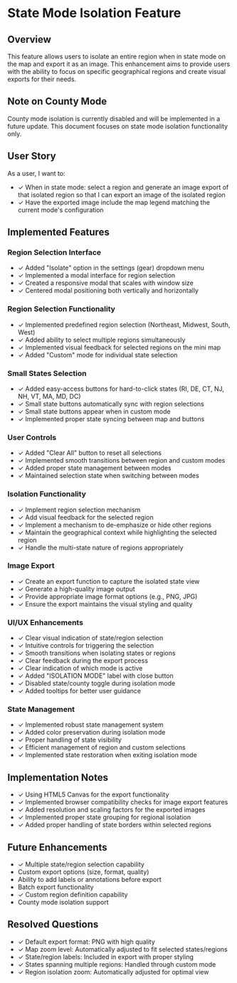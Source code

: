 # State Mode Isolation Feature

## Overview
This feature allows users to isolate an entire region when in state mode on the map and export it as an image. This enhancement aims to provide users with the ability to focus on specific geographical regions and create visual exports for their needs.

## Note on County Mode
County mode isolation is currently disabled and will be implemented in a future update. This document focuses on state mode isolation functionality only.

## User Story
As a user, I want to:
- ✓ When in state mode: select a region and generate an image export of that isolated region so that I can export an image of the isolated region
- ✓ Have the exported image include the map legend matching the current mode's configuration

## Implemented Features
### Region Selection Interface
- ✓ Added "Isolate" option in the settings (gear) dropdown menu
- ✓ Implemented a modal interface for region selection
- ✓ Created a responsive modal that scales with window size
- ✓ Centered modal positioning both vertically and horizontally

### Region Selection Functionality
- ✓ Implemented predefined region selection (Northeast, Midwest, South, West)
- ✓ Added ability to select multiple regions simultaneously
- ✓ Implemented visual feedback for selected regions on the mini map
- ✓ Added "Custom" mode for individual state selection

### Small States Selection
- ✓ Added easy-access buttons for hard-to-click states (RI, DE, CT, NJ, NH, VT, MA, MD, DC)
- ✓ Small state buttons automatically sync with region selections
- ✓ Small state buttons appear when in custom mode
- ✓ Implemented proper state syncing between map and buttons

### User Controls
- ✓ Added "Clear All" button to reset all selections
- ✓ Implemented smooth transitions between region and custom modes
- ✓ Added proper state management between modes
- ✓ Maintained selection state when switching between modes

### Isolation Functionality
- ✓ Implement region selection mechanism
- ✓ Add visual feedback for the selected region
- ✓ Implement a mechanism to de-emphasize or hide other regions
- ✓ Maintain the geographical context while highlighting the selected region
- ✓ Handle the multi-state nature of regions appropriately

### Image Export
- ✓ Create an export function to capture the isolated state view
- ✓ Generate a high-quality image output
- ✓ Provide appropriate image format options (e.g., PNG, JPG)
- ✓ Ensure the export maintains the visual styling and quality

### UI/UX Enhancements
- ✓ Clear visual indication of state/region selection
- ✓ Intuitive controls for triggering the selection
- ✓ Smooth transitions when isolating states or regions
- ✓ Clear feedback during the export process
- ✓ Clear indication of which mode is active
- ✓ Added "ISOLATION MODE" label with close button
- ✓ Disabled state/county toggle during isolation mode
- ✓ Added tooltips for better user guidance

### State Management
- ✓ Implemented robust state management system
- ✓ Added color preservation during isolation mode
- ✓ Proper handling of state visibility
- ✓ Efficient management of region and custom selections
- ✓ Implemented state restoration when exiting isolation mode

## Implementation Notes
- ✓ Using HTML5 Canvas for the export functionality
- ✓ Implemented browser compatibility checks for image export features
- ✓ Added resolution and scaling factors for the exported images
- ✓ Implemented proper state grouping for regional isolation
- ✓ Added proper handling of state borders within selected regions

## Future Enhancements
- ✓ Multiple state/region selection capability
- Custom export options (size, format, quality)
- Ability to add labels or annotations before export
- Batch export functionality
- ✓ Custom region definition capability
- County mode isolation support

## Resolved Questions
- ✓ Default export format: PNG with high quality
- ✓ Map zoom level: Automatically adjusted to fit selected states/regions
- ✓ State/region labels: Included in export with proper styling
- ✓ States spanning multiple regions: Handled through custom mode
- ✓ Region isolation zoom: Automatically adjusted for optimal view